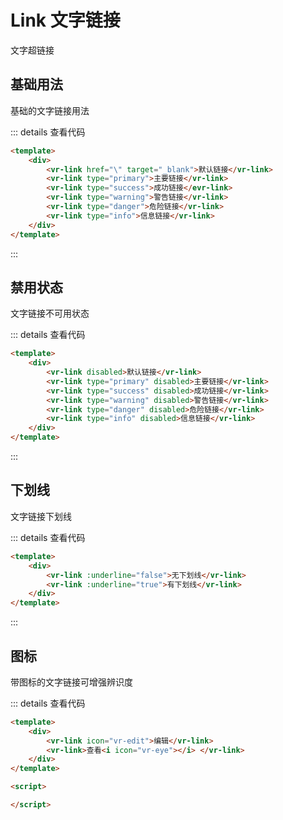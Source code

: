 # Link 文字链接
文字超链接

## 基础用法
基础的文字链接用法

<ClientOnly>
<link-demo-base></link-demo-base>
</ClientOnly>

::: details 查看代码
```html
<template>
    <div>
        <vr-link href="\" target="_blank">默认链接</vr-link>
        <vr-link type="primary">主要链接</vr-link>
        <vr-link type="success">成功链接</evr-link>
        <vr-link type="warning">警告链接</vr-link>
        <vr-link type="danger">危险链接</vr-link>
        <vr-link type="info">信息链接</vr-link>
    </div>
</template>

```
:::

## 禁用状态
文字链接不可用状态

<ClientOnly>
<link-demo-disabled></link-demo-disabled>
</ClientOnly>

::: details 查看代码
```html
<template>
    <div>
        <vr-link disabled>默认链接</vr-link>
        <vr-link type="primary" disabled>主要链接</vr-link>
        <vr-link type="success" disabled>成功链接</vr-link>
        <vr-link type="warning" disabled>警告链接</vr-link>
        <vr-link type="danger" disabled>危险链接</vr-link>
        <vr-link type="info" disabled>信息链接</vr-link>
    </div>
</template>


```
:::

## 下划线
文字链接下划线

<ClientOnly>
<link-demo-underline></link-demo-underline>
</ClientOnly>

::: details 查看代码
```html
<template>
    <div>
        <vr-link :underline="false">无下划线</vr-link>
        <vr-link :underline="true">有下划线</vr-link>
    </div>
</template>


```
:::

## 图标
带图标的文字链接可增强辨识度

<ClientOnly>
<link-demo-icon></link-demo-icon>
</ClientOnly>

::: details 查看代码
```html
<template>
    <div>
        <vr-link icon="vr-edit">编辑</vr-link>
        <vr-link>查看<i icon="vr-eye"></i> </vr-link>
    </div>
</template>

<script>

</script>
